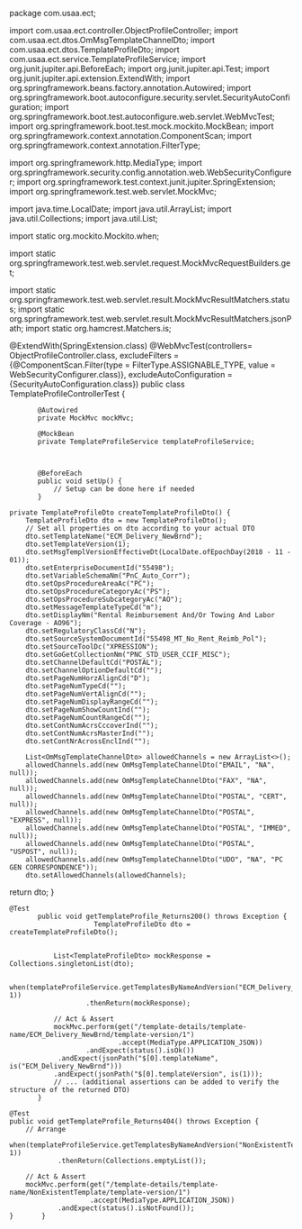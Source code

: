 

package com.usaa.ect;

import com.usaa.ect.controller.ObjectProfileController;
import com.usaa.ect.dtos.OmMsgTemplateChannelDto;
import com.usaa.ect.dtos.TemplateProfileDto;
import com.usaa.ect.service.TemplateProfileService;
import org.junit.jupiter.api.BeforeEach;
import org.junit.jupiter.api.Test;
import org.junit.jupiter.api.extension.ExtendWith;
import org.springframework.beans.factory.annotation.Autowired;
import org.springframework.boot.autoconfigure.security.servlet.SecurityAutoConfiguration;
import org.springframework.boot.test.autoconfigure.web.servlet.WebMvcTest;
import org.springframework.boot.test.mock.mockito.MockBean;
import org.springframework.context.annotation.ComponentScan;
import org.springframework.context.annotation.FilterType;

import org.springframework.http.MediaType;
import org.springframework.security.config.annotation.web.WebSecurityConfigurer;
import org.springframework.test.context.junit.jupiter.SpringExtension;
import org.springframework.test.web.servlet.MockMvc;


import java.time.LocalDate;
import java.util.ArrayList;
import java.util.Collections;
import java.util.List;


import static org.mockito.Mockito.when;

import static org.springframework.test.web.servlet.request.MockMvcRequestBuilders.get;

import static org.springframework.test.web.servlet.result.MockMvcResultMatchers.status;
import static org.springframework.test.web.servlet.result.MockMvcResultMatchers.jsonPath;
import static org.hamcrest.Matchers.is;


@ExtendWith(SpringExtension.class)
@WebMvcTest(controllers= ObjectProfileController.class, excludeFilters = {@ComponentScan.Filter(type = FilterType.ASSIGNABLE_TYPE, value = WebSecurityConfigurer.class)},
        excludeAutoConfiguration = {SecurityAutoConfiguration.class})
       public class TemplateProfileControllerTest {

           @Autowired
           private MockMvc mockMvc;

           @MockBean
           private TemplateProfileService templateProfileService;



           @BeforeEach
           public void setUp() {
               // Setup can be done here if needed
           }

    private TemplateProfileDto createTemplateProfileDto() {
        TemplateProfileDto dto = new TemplateProfileDto();
        // Set all properties on dto according to your actual DTO
        dto.setTemplateName("ECM_Delivery_NewBrnd");
        dto.setTemplateVersion(1);
        dto.setMsgTemplVersionEffectiveDt(LocalDate.ofEpochDay(2018 - 11 - 01));
        dto.setEnterpriseDocumentId("55498");
        dto.setVariableSchemaNm("PnC_Auto_Corr");
        dto.setOpsProcedureAreaAc("PC");
        dto.setOpsProcedureCategoryAc("PS");
        dto.setOpsProcedureSubcategoryAc("AO");
        dto.setMessageTemplateTypeCd("m");
        dto.setDisplayNm("Rental Reimbursement And/Or Towing And Labor Coverage - AO96");
        dto.setRegulatoryClassCd("N");
        dto.setSourceSystemDocumentId("55498_MT_No_Rent_Reimb_Pol");
        dto.setSourceToolDc("XPRESSION");
        dto.setGoGetCollectionNm("PNC_STD_USER_CCIF_MISC");
        dto.setChannelDefaultCd("POSTAL");
        dto.setChannelOptionDefaultCd("");
        dto.setPageNumHorzAlignCd("D");
        dto.setPageNumTypeCd("");
        dto.setPageNumVertAlignCd("");
        dto.setPageNumDisplayRangeCd("");
        dto.setPageNumShowCountInd("");
        dto.setPageNumCountRangeCd("");
        dto.setContNumAcrsCccoverInd("");
        dto.setContNumAcrsMasterInd("");
        dto.setContNrAcrossEnclInd("");

        List<OmMsgTemplateChannelDto> allowedChannels = new ArrayList<>();
        allowedChannels.add(new OmMsgTemplateChannelDto("EMAIL", "NA", null));
        allowedChannels.add(new OmMsgTemplateChannelDto("FAX", "NA", null));
        allowedChannels.add(new OmMsgTemplateChannelDto("POSTAL", "CERT", null));
        allowedChannels.add(new OmMsgTemplateChannelDto("POSTAL", "EXPRESS", null));
        allowedChannels.add(new OmMsgTemplateChannelDto("POSTAL", "IMMED", null));
        allowedChannels.add(new OmMsgTemplateChannelDto("POSTAL", "USPOST", null));
        allowedChannels.add(new OmMsgTemplateChannelDto("UDO", "NA", "PC GEN CORRESPONDENCE"));
        dto.setAllowedChannels(allowedChannels);
return dto;
    }

    @Test
           public void getTemplateProfile_Returns200() throws Exception {
                         TemplateProfileDto dto = createTemplateProfileDto();


               List<TemplateProfileDto> mockResponse = Collections.singletonList(dto);

               when(templateProfileService.getTemplatesByNameAndVersion("ECM_Delivery_NewBrnd", 1))
                       .thenReturn(mockResponse);

               // Act & Assert
               mockMvc.perform(get("/template-details/template-name/ECM_Delivery_NewBrnd/template-version/1")
                               .accept(MediaType.APPLICATION_JSON))
                       .andExpect(status().isOk())
                .andExpect(jsonPath("$[0].templateName", is("ECM_Delivery_NewBrnd")))
               .andExpect(jsonPath("$[0].templateVersion", is(1)));
               // ... (additional assertions can be added to verify the structure of the returned DTO)
           }

    @Test
    public void getTemplateProfile_Returns404() throws Exception {
        // Arrange
        when(templateProfileService.getTemplatesByNameAndVersion("NonExistentTemplate", 1))
                .thenReturn(Collections.emptyList());

        // Act & Assert
        mockMvc.perform(get("/template-details/template-name/NonExistentTemplate/template-version/1")
                        .accept(MediaType.APPLICATION_JSON))
                .andExpect(status().isNotFound());
    }       }
